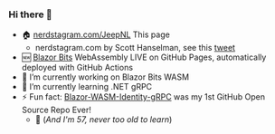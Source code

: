 ### Hi there 👋
- 🏠 [nerdstagram.com/JeepNL](http://nerdstagram.com/JeepNL) This page
    - nerdstagram.com by Scott Hanselman, see this [tweet](https://twitter.com/shanselman/status/1281273505263153152)
- 🆕 [Blazor Bits](https://jeepnl.github.io/BlazorBits/) WebAssembly LIVE on GitHub Pages, automatically deployed with GitHub Actions
- 🔭 I’m currently working on Blazor Bits WASM
- 🌱 I’m currently learning .NET gRPC
- ⚡ Fun fact: [Blazor-WASM-Identity-gRPC](https://github.com/JeepNL/Blazor-WASM-Identity-gRPC) was my 1st GitHub Open Source Repo Ever! 
    - 👴 (_And I'm 57, never too old to learn_)

<!--
**JeepNL/JeepNL** is a ✨ _special_ ✨ repository because its `README.md` (this file) appears on your GitHub profile.

- 👯 I’m looking to collaborate on ...
- 🤔 I’m looking for help with ...
- 💬 Ask me about ...
- 📫 How to reach me: ...
- 😄 Pronouns: ...

-->
